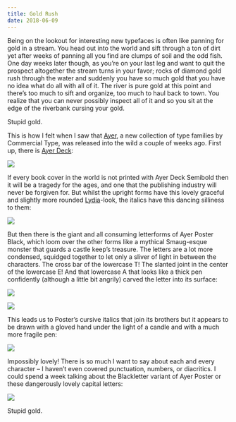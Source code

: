```yaml
---
title: Gold Rush
date: 2018-06-09
---
```


Being on the lookout for interesting new typefaces is often like panning for gold in a stream. You head out into the world and sift through a ton of dirt yet after weeks of panning all you find are clumps of soil and the odd fish. One day weeks later though, as you’re on your last leg and want to quit the prospect altogether the stream turns in your favor; rocks of diamond gold rush through the water and suddenly you have so much gold that you have no idea what do all with all of it. The river is pure gold at this point and there’s too much to sift and organize, too much to haul back to town. You realize that you can never possibly inspect all of it and so you sit at the edge of the riverbank cursing your gold.

Stupid gold.

This is how I felt when I saw that [Ayer](https://commercialtype.com/catalog/ayer), a new collection of type families by Commercial Type, was released into the wild a couple of weeks ago. First up, there is [Ayer Deck](https://commercialtype.com/catalog/ayer_deck/bold):

![](https://buttondown.s3.us-west-2.amazonaws.com/images/97c76948-22f1-4938-b3e6-33907ae3697c.png)

If every book cover in the world is not printed with Ayer Deck Semibold then it will be a tragedy for the ages, and one that the publishing industry will never be forgiven for. But whilst the upright forms have this lovely graceful and slightly more rounded [Lydia](https://www.colophon-foundry.org/typefaces/lydia/)-look, the italics have this dancing silliness to them:

![](https://buttondown.s3.us-west-2.amazonaws.com/images/83dcb7c2-fa9c-44a7-8fc4-b68cca6ebc15.png)

But then there is the giant and all consuming letterforms of Ayer Poster Black, which loom over the other forms like a mythical Smaug-esque monster that guards a castle keep’s treasure. The letters are a lot more condensed, squidged together to let only a sliver of light in between the characters. The cross bar of the lowercase T! The slanted joint in the center of the lowercase E! And that lowercase A that looks like a thick pen confidently (although a little bit angrily) carved the letter into its surface:

![](https://buttondown.s3.us-west-2.amazonaws.com/images/5805afc9-6a7a-4a74-bbf8-b17916e27c2b.png)

![](https://buttondown.s3.us-west-2.amazonaws.com/images/3c8c8ad7-1997-4f2c-ad3d-2e02d83d91fe.png)

This leads us to Poster’s cursive italics that join its brothers but it appears to be drawn with a gloved hand under the light of a candle and with a much more fragile pen:

![](https://buttondown.s3.us-west-2.amazonaws.com/images/fad6d6b4-c99e-4458-adb1-cc223bbdca9a.png)

Impossibly lovely! There is so much I want to say about each and every character – I haven’t even covered punctuation, numbers, or diacritics. I could spend a week talking about the Blackletter variant of Ayer Poster or these dangerously lovely capital letters:

![](https://buttondown.s3.us-west-2.amazonaws.com/images/f5deb9d8-0d4e-4897-ab23-597459ceb5d2.png)

Stupid gold.
